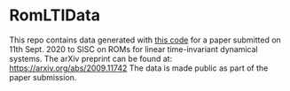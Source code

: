 # RomLTIData

This repo contains data generated with [this code](https://github.com/fnrizzi/ElasticShearWaves) 
for a paper submitted on 11th Sept. 2020 to SISC on ROMs for linear time-invariant dynamical systems. 
The arXiv preprint can be found at: https://arxiv.org/abs/2009.11742
The data is made public as part of the paper submission. 

